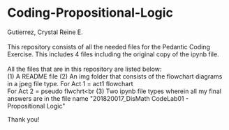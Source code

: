 # Coding-Propositional-Logic
Gutierrez, Crystal Reine E. <br><br>
This repository consists of all the needed files for the Pedantic Coding Exercise. This includes 4 files including the original copy of the ipynb file. <br><br>
All the files that are in this repository are listed below:<br>
(1) A README file
(2) An img folder that consists of the flowchart diagrams in a jpeg file type.
    For Act 1 = act1 flowchart<br>
    For Act 2 = pseudo flwchrt<br
(3) Two ipynb file types wherein all my final answers are in the file name "201820017_DisMath CodeLab01 - Propositional Logic"<br>

Thank you!
